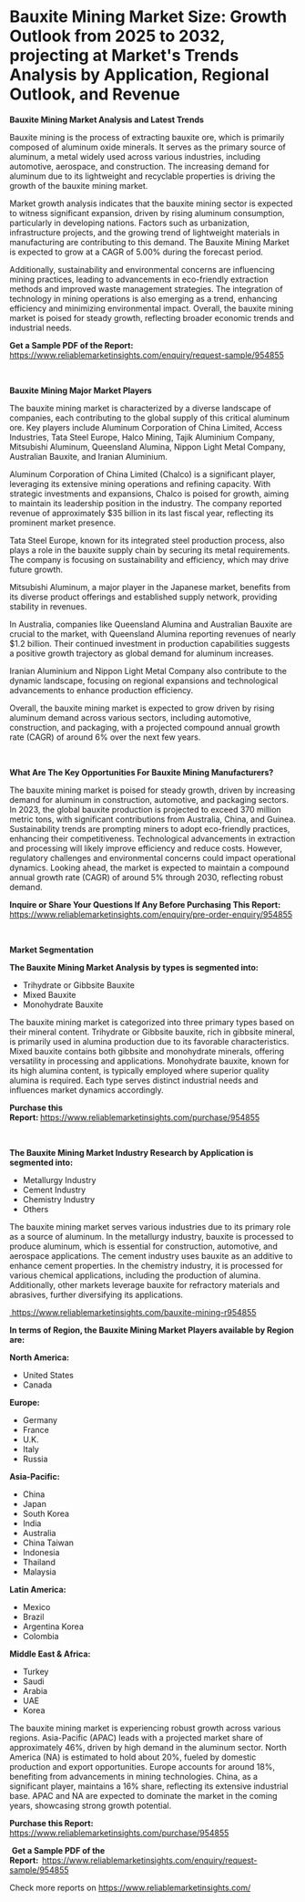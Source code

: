 <p><h1>Bauxite Mining Market Size: Growth Outlook from 2025 to 2032, projecting at Market's Trends Analysis by Application, Regional Outlook, and Revenue</h1></p><p><strong>Bauxite Mining Market Analysis and Latest Trends</strong></p>
<p><p>Bauxite mining is the process of extracting bauxite ore, which is primarily composed of aluminum oxide minerals. It serves as the primary source of aluminum, a metal widely used across various industries, including automotive, aerospace, and construction. The increasing demand for aluminum due to its lightweight and recyclable properties is driving the growth of the bauxite mining market.</p><p>Market growth analysis indicates that the bauxite mining sector is expected to witness significant expansion, driven by rising aluminum consumption, particularly in developing nations. Factors such as urbanization, infrastructure projects, and the growing trend of lightweight materials in manufacturing are contributing to this demand. The Bauxite Mining Market is expected to grow at a CAGR of 5.00% during the forecast period.</p><p>Additionally, sustainability and environmental concerns are influencing mining practices, leading to advancements in eco-friendly extraction methods and improved waste management strategies. The integration of technology in mining operations is also emerging as a trend, enhancing efficiency and minimizing environmental impact. Overall, the bauxite mining market is poised for steady growth, reflecting broader economic trends and industrial needs.</p></p>
<p><strong>Get a Sample PDF of the Report:&nbsp;</strong> <a href="https://www.reliablemarketinsights.com/enquiry/request-sample/954855?utm_campaign=2475&utm_medium=2&utm_source=Github&utm_content=ia&utm_term=05032025&utm_id=bauxite-mining">https://www.reliablemarketinsights.com/enquiry/request-sample/954855</a></p>
<p>&nbsp;</p>
<p><strong>Bauxite Mining Major Market Players</strong></p>
<p><p>The bauxite mining market is characterized by a diverse landscape of companies, each contributing to the global supply of this critical aluminum ore. Key players include Aluminum Corporation of China Limited, Access Industries, Tata Steel Europe, Halco Mining, Tajik Aluminium Company, Mitsubishi Aluminum, Queensland Alumina, Nippon Light Metal Company, Australian Bauxite, and Iranian Aluminium.</p><p>Aluminum Corporation of China Limited (Chalco) is a significant player, leveraging its extensive mining operations and refining capacity. With strategic investments and expansions, Chalco is poised for growth, aiming to maintain its leadership position in the industry. The company reported revenue of approximately $35 billion in its last fiscal year, reflecting its prominent market presence.</p><p>Tata Steel Europe, known for its integrated steel production process, also plays a role in the bauxite supply chain by securing its metal requirements. The company is focusing on sustainability and efficiency, which may drive future growth. </p><p>Mitsubishi Aluminum, a major player in the Japanese market, benefits from its diverse product offerings and established supply network, providing stability in revenues. </p><p>In Australia, companies like Queensland Alumina and Australian Bauxite are crucial to the market, with Queensland Alumina reporting revenues of nearly $1.2 billion. Their continued investment in production capabilities suggests a positive growth trajectory as global demand for aluminum increases.</p><p>Iranian Aluminium and Nippon Light Metal Company also contribute to the dynamic landscape, focusing on regional expansions and technological advancements to enhance production efficiency.</p><p>Overall, the bauxite mining market is expected to grow driven by rising aluminum demand across various sectors, including automotive, construction, and packaging, with a projected compound annual growth rate (CAGR) of around 6% over the next few years.</p></p>
<p>&nbsp;</p>
<p><strong>What Are The Key Opportunities For Bauxite Mining Manufacturers?</strong></p>
<p><p>The bauxite mining market is poised for steady growth, driven by increasing demand for aluminum in construction, automotive, and packaging sectors. In 2023, the global bauxite production is projected to exceed 370 million metric tons, with significant contributions from Australia, China, and Guinea. Sustainability trends are prompting miners to adopt eco-friendly practices, enhancing their competitiveness. Technological advancements in extraction and processing will likely improve efficiency and reduce costs. However, regulatory challenges and environmental concerns could impact operational dynamics. Looking ahead, the market is expected to maintain a compound annual growth rate (CAGR) of around 5% through 2030, reflecting robust demand.</p></p>
<p><strong>Inquire or Share Your Questions If Any Before Purchasing This Report:</strong> <a href="https://www.reliablemarketinsights.com/enquiry/pre-order-enquiry/954855?utm_campaign=2475&utm_medium=2&utm_source=Github&utm_content=ia&utm_term=05032025&utm_id=bauxite-mining">https://www.reliablemarketinsights.com/enquiry/pre-order-enquiry/954855</a></p>
<p>&nbsp;</p>
<p><strong>Market Segmentation</strong></p>
<p><strong>The Bauxite Mining Market Analysis by types is segmented into:</strong></p>
<p><ul><li>Trihydrate or Gibbsite Bauxite</li><li>Mixed Bauxite</li><li>Monohydrate Bauxite</li></ul></p>
<p><p>The bauxite mining market is categorized into three primary types based on their mineral content. Trihydrate or Gibbsite bauxite, rich in gibbsite mineral, is primarily used in alumina production due to its favorable characteristics. Mixed bauxite contains both gibbsite and monohydrate minerals, offering versatility in processing and applications. Monohydrate bauxite, known for its high alumina content, is typically employed where superior quality alumina is required. Each type serves distinct industrial needs and influences market dynamics accordingly.</p></p>
<p><strong>Purchase this Report:&nbsp;</strong><a href="https://www.reliablemarketinsights.com/purchase/954855?utm_campaign=2475&utm_medium=2&utm_source=Github&utm_content=ia&utm_term=05032025&utm_id=bauxite-mining">https://www.reliablemarketinsights.com/purchase/954855</a></p>
<p>&nbsp;</p>
<p><strong>The Bauxite Mining Market Industry Research by Application is segmented into:</strong></p>
<p><ul><li>Metallurgy Industry</li><li>Cement Industry</li><li>Chemistry Industry</li><li>Others</li></ul></p>
<p><p>The bauxite mining market serves various industries due to its primary role as a source of aluminum. In the metallurgy industry, bauxite is processed to produce aluminum, which is essential for construction, automotive, and aerospace applications. The cement industry uses bauxite as an additive to enhance cement properties. In the chemistry industry, it is processed for various chemical applications, including the production of alumina. Additionally, other markets leverage bauxite for refractory materials and abrasives, further diversifying its applications.</p></p>
<p><a href="https://www.reliablemarketinsights.com/bauxite-mining-r954855?utm_campaign=2475&utm_medium=2&utm_source=Github&utm_content=ia&utm_term=05032025&utm_id=bauxite-mining">&nbsp;https://www.reliablemarketinsights.com/bauxite-mining-r954855</a></p>
<p><strong>In terms of Region, the Bauxite Mining Market Players available by Region are:</strong></p>
<p>
    <p> <strong> North America: </strong>
        <ul>
            <li>United States</li>
            <li>Canada</li>
        </ul>
        </p> 
    <p> <strong> Europe: </strong>
        <ul>
            <li>Germany</li>
            <li>France</li>
            <li>U.K.</li>
            <li>Italy</li>
            <li>Russia</li>
        </ul>
        </p> 
    <p> <strong> Asia-Pacific: </strong>
        <ul>
            <li>China</li>
            <li>Japan</li>
            <li>South Korea</li>
            <li>India</li>
            <li>Australia</li>
            <li>China Taiwan</li>
            <li>Indonesia</li>
            <li>Thailand</li>
            <li>Malaysia</li>
        </ul>
        </p> 
    <p> <strong> Latin America: </strong>
        <ul>
            <li>Mexico</li>
            <li>Brazil</li>
            <li>Argentina Korea</li>
            <li>Colombia</li>
        </ul>
        </p> 
    <p> <strong> Middle East & Africa: </strong>
        <ul>
            <li>Turkey</li>
            <li>Saudi</li>
            <li>Arabia</li>
            <li>UAE</li>
            <li>Korea</li>
        </ul>
    </p>
    </p>
<p><p>The bauxite mining market is experiencing robust growth across various regions. Asia-Pacific (APAC) leads with a projected market share of approximately 46%, driven by high demand in the aluminum sector. North America (NA) is estimated to hold about 20%, fueled by domestic production and export opportunities. Europe accounts for around 18%, benefiting from advancements in mining technologies. China, as a significant player, maintains a 16% share, reflecting its extensive industrial base. APAC and NA are expected to dominate the market in the coming years, showcasing strong growth potential.</p></p>
<p><strong>Purchase this Report: </strong><a href="https://www.reliablemarketinsights.com/purchase/954855?utm_campaign=2475&utm_medium=2&utm_source=Github&utm_content=ia&utm_term=05032025&utm_id=bauxite-mining">https://www.reliablemarketinsights.com/purchase/954855</a></p>
<p>&nbsp;<strong>Get a Sample PDF of the Report:&nbsp;&nbsp;</strong><a href="https://www.reliablemarketinsights.com/enquiry/request-sample/954855?utm_campaign=2475&utm_medium=2&utm_source=Github&utm_content=ia&utm_term=05032025&utm_id=bauxite-mining">https://www.reliablemarketinsights.com/enquiry/request-sample/954855</a></p>
<p><strong></strong></p>
<p>Check more reports on <a href="https://www.reliablemarketinsights.com/?utm_campaign=2475&utm_medium=2&utm_source=Github&utm_content=ia&utm_term=05032025&utm_id=bauxite-mining">https://www.reliablemarketinsights.com/</a></p>